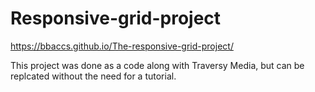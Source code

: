 # Responsive-grid-project
 https://bbaccs.github.io/The-responsive-grid-project/
 
 This project was done as a code along with Traversy Media, but can be replcated without the need for a tutorial.
